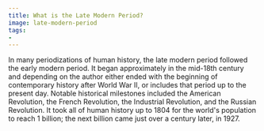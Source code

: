 ```yaml
---
title: What is the Late Modern Period?
image: late-modern-period
tags:
-
---
```

In many periodizations of human history, the late modern period followed the early modern period. It began approximately in the mid-18th century and depending on the author either ended with the beginning of contemporary history after World War II, or includes that period up to the present day. Notable historical milestones included the American Revolution, the French Revolution, the Industrial Revolution, and the Russian Revolution. It took all of human history up to 1804 for the world's population to reach 1 billion; the next billion came just over a century later, in 1927.